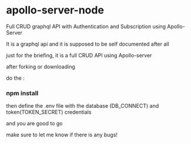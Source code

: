 # apollo-server-node
Full CRUD graphql API with Authentication and Subscription using Apollo-Server

It is a graphql api and it is supposed to be self documented after all

just for the briefing, it is a full CRUD API using Apollo-server

after forking or downloading

do the :    
  ### npm install

then define the .env file with the database (DB_CONNECT) and token(TOKEN_SECRET) credentials

and you are good to go

make sure to let me know if there is any bugs!
